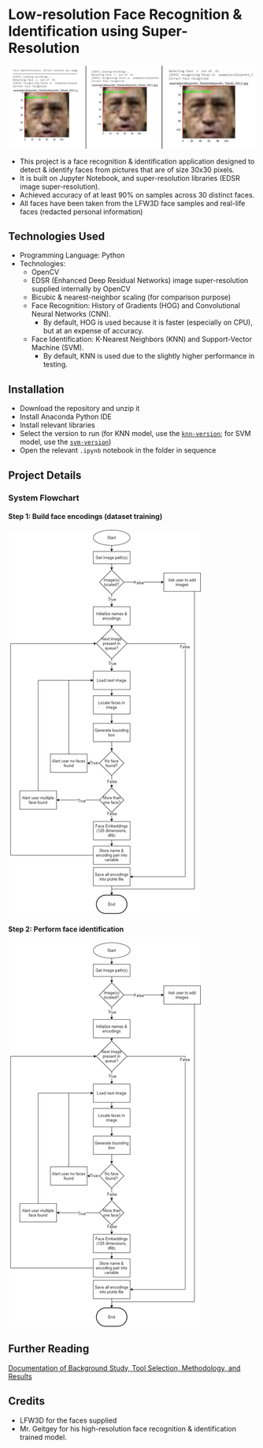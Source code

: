 # Low-resolution Face Recognition & Identification using Super-Resolution

![readme-pic.png](readme-pic.png)

- This project is a face recognition & identification application designed to detect & identify faces from pictures that are of size 30x30 pixels.
- It is built on Jupyter Notebook, and super-resolution libraries (EDSR image super-resolution).
- Achieved accuracy of at least 90% on samples across 30 distinct faces. 
- All faces have been taken from the LFW3D face samples and real-life faces (redacted personal information)

## Technologies Used

- Programming Language: Python
- Technologies:
  - OpenCV
  - EDSR (Enhanced Deep Residual Networks) image super-resolution supplied internally by OpenCV
  - Bicubic & nearest-neighbor scaling (for comparison purpose)
  - Face Recognition: History of Gradients (HOG) and Convolutional Neural Networks (CNN).
    - By default, HOG is used because it is faster (especially on CPU), but at an expense of accuracy.
  - Face Identification: K-Nearest Neighbors (KNN) and Support-Vector Machine (SVM).
    - By default, KNN is used due to the slightly higher performance in testing.

## Installation

- Download the repository and unzip it
- Install Anaconda Python IDE
- Install relevant libraries
- Select the version to run (for KNN model, use the [`knn-version`](./knn-version/); for SVM model, use the [`svm-version`](./svm-version/))
- Open the relevant `.ipynb` notebook in the folder in sequence

## Project Details

### System Flowchart

#### Step 1: Build face encodings (dataset training)

![Step 1: Face Encodings (Building dataset) flowchart](./img/face-encodings-flowchart.png)

#### Step 2: Perform face identification

![Step 2: Face Identification flowchart](./img/face-encodings-flowchart.png)

## Further Reading

[Documentation of Background Study, Tool Selection, Methodology, and Results](./Documentation%20-%20Face%20Recognition%20&%20Identification%20Low%20Res.docx)

## Credits

- LFW3D for the faces supplied
- Mr. Geitgey for his high-resolution face recognition & identification trained model.

